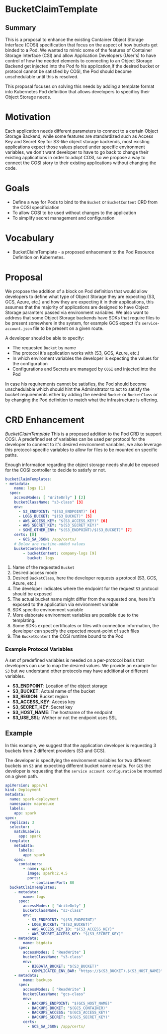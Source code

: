 # BucketClaimTemplate

## Summary
This is a proposal to enhance the existing Container Object Storage Interface (COSI) specification that focus on the aspect of how buckets get binded to a Pod. We wanted to mimic some of the features of Container Storage Interface (CSI) and allow Application Developers (User's) to have control of how the needed elements to connecting to an Object Storage Backend get injected into the Pod fo his application,If the desired bucket or protocol cannot be satisfied by COSI, the Pod should become unschedulable until this is resolved. 

This proposal focuses on solving this needs by adding a template format into Kubernetes Pod definition that allows developers to specificy their Object Storage needs.

# Motivation
Each application needs different parameters to connect to a certain Object Storage Backend, while some features are standardized such as Access Key and Secret Key for S3-like object storage backends, most existing applications expect those values placed under specific environment variables, we don't want developer to have to go back to change their existing applications in order to adopt COSI, so we propose a way to connect the COSI story to their existing applications without changing the code.

# Goals
 * Define a way for Pods to bind to the `Bucket` or `BucketContent` CRD from the COSI specificiation
 * To allow COSI to be used without changes to the application
 * To simplify secret management and configuration
 
# Vocabulary
 * BucketClaimTemplate - a proposed enhacement to the Pod Resource Definition on Kubernetes.
 
 # Proposal
 We propose the addition of a block on Pod definition that would allow developers to define what type of Object Storage they are expecting (S3, GCS, Azure, etc.) and how they are expecting it in their applications, this assumes that the majority of applications are designed to have Object Storage paramters passed via environment variables. We also want to address that some Object Storage backends have SDKs that require files to be present somewhere in the system, for example GCS expect it's `service-account.json` file to be present on a given route.
 
 A developer should be able to specify:
 * The requested `Bucket` by name
 * The protocol it's application works with (S3, GCS, Azure, etc.) 
 * In which enviroment variables the developer is expecting the values for the configuration
 * Configurations and Secrets are managed by `COSI` and injected into the Pod
 
In case his requirements cannot be satisfies, the Pod should become unschedulable which should hint the Adminsitrator to act to satisfy the bucket requirements either by adding the needed `Bucket` or `BucketClass` or by changing the Pod definition to match what the infrastructure is offering.
 
# CRD Enhancement
*BucketClaimTemplate*
This is a proposed addition to the Pod CRD to support COSI. A predefined set of variables can be used per protocol for the developer to connect to it's desired environment variables, we also leverage this protocol-specific variables to allow for files to be mounted on specific paths.

Enough information regarding the object storage needs should be exposed for the COSI controller to decide to satisfy or not.

```yaml
bucketClaimTemplates:
- metadata:
    name: logs [1]
  spec:
    accessModes: [ "WriteOnly" ] [2]
    bucketClassName: "s3-class" [3]
    env:
      - S3_ENDPOINT: "$(S3_ENDPOINT)" [4]
      - LOGS_BUCKET: "$(S3_BUCKET)" [5]
      - AWS_ACCESS_KEY: "$(S3_ACCESS_KEY)" [6]
      - AWS_SECRET_KEY: "$(S3_SECRET_KEY)" 
      - SOME_OTHER_ENV: "$(S3_ENDPOINT)/$(S3_BUCKET)" [7]
    certs: [8]
      - GCS_SA_JSON: /app/certs/
    # Below are runtime-added values
    bucketContentRef:
        - bucketContent: company-logs [9]
          bucket: logs
```
1. Name of the requested `Bucket`
2. Desired access mode
3. Desired `BucketClass`, here the developer requests a protocol (S3, GCS, Azure, etc.)
4. The developer indicates where the endpoint for the request `S3` protocol should be exposed
5. The actual bucket name might differ from the requested one, here it's exposed to the application via environment variable
6. SDK specific environment variable 
7. More elaborate environment variables are possible due to the templating.
8. Some SDKs expect certificates or files with connection information, the developer can specify the expected mount-point of such files
9. The `BucketContent` the COSI runtime bound to the Pod

### Example Protocol Variables
A set of predefined variables is needed on a per-protocol basis that developers can use to map the desired values. We provide an example for `S3` but we understand other protocols may have additional or different variables.
* **S3_ENDPOINT**: Location of the object storage
* **S3_BUCKET**: Actual name of the bucket
* **S3_REGION**: Bucket region
* **S3_ACCESS_KEY**: Access key 
* **S3_SECRET_KEY**: Secret key
* **S3_HOST_NAME**: The hostname of the endpoint
* **S3_USE_SSL**: Wether or not the endpoint uses SSL


## Example
In this example, we suggest that the application developer is requesting 3 buckets from 2 different providers (S3 and GCS).

The developer is specifying the environment variables for two different buckets on `S3` and expectinig different bucket name results. For `GCS` the developer is requesting that the `service account configuration` be mounted on a given path. 
```yaml
apiVersion: apps/v1
kind: Deployment
metadata:
  name: spark-deployment
  namespace: mapreduce
  labels:
    app: spark
spec:
  replicas: 3
  selector:
    matchLabels:
      app: spark
  template:
    metadata:
      labels:
        app: spark
    spec:
      containers:
        - name: spark
          image: spark:2.4.5
          ports:
            - containerPort: 80
  bucketClaimTemplates:
    - metadata:
        name: logs
      spec:
        accessModes: [ "WriteOnly" ]
        bucketClassName: "s3-class"
        env:
          - S3_ENDPOINT: "$(S3_ENDPOINT)"
          - LOGS_BUCKET: "$(S3_BUCKET)"
          - AWS_ACCESS_KEY_ID: "$(S3_ACCESS_KEY)"
          - AWS_SECRET_ACCESS_KEY: "$(S3_SECRET_KEY)"
    - metadata:
        name: bigdata
      spec:
        accessModes: [ "ReadWrite" ]
        bucketClassName: "s3-class"
        env:
          - BIGDATA_BUCKET: "$(S3_BUCKET)"
          - COMPLICATED_ENV_BAR: "https://$(S3_BUCKET).$(S3_HOST_NAME)"
    - metadata:
        name: backups
      spec:
        accessModes: [ "ReadWrite" ]
        bucketClassName: "gcs-class"
        env:
          - BACKUPS_ENDPOINT: "$(GCS_HOST_NAME)"
          - BACKUPS_BUCKET: "$(GCS_CONTAINER)"
          - BACKUPS_ACCESS: "$(GCS_ACCESS_KEY)"
          - BACKUPS_SECRET: "$(GCS_SECRET_KEY)"
        certs:
          - GCS_SA_JSON: /app/certs/
```
